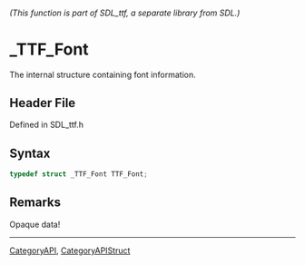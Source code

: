 ###### (This function is part of SDL_ttf, a separate library from SDL.)
# _TTF_Font

The internal structure containing font information.

## Header File

Defined in SDL_ttf.h

## Syntax

```c
typedef struct _TTF_Font TTF_Font;
```

## Remarks

Opaque data!

----
[CategoryAPI](CategoryAPI), [CategoryAPIStruct](CategoryAPIStruct)

